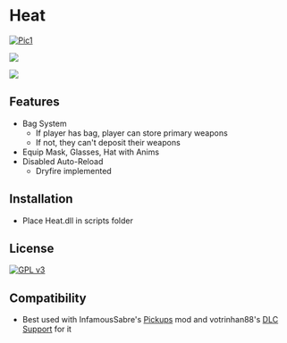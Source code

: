 # Heat
[![Pic1](https://cdn.theasc.com/_800x418_crop_center-center_82_none/Heat-Shootout-Featured.jpg?mtime=1720478474)](https://cdn.theasc.com/_800x418_crop_center-center_82_none/Heat-Shootout-Featured.jpg?mtime=1720478474)

![](https://img.shields.io/github/last-commit/aleur/Heat)

![](https://img.shields.io/github/commit-activity/w/aleur/Heat)
## Features
- Bag System
  - If player has bag, player can store primary weapons
  - If not, they can't deposit their weapons
- Equip Mask, Glasses, Hat with Anims
- Disabled Auto-Reload
  - Dryfire implemented
## Installation
- Place Heat.dll in scripts folder

## License
[![GPL v3](https://img.shields.io/badge/License-GPLv3-blue.svg)](https://www.gnu.org/licenses/gpl-3.0)

## Compatibility
- Best used with InfamousSabre's [Pickups](https://www.gta5-mods.com/scripts/pickups) mod and votrinhan88's [DLC Support](https://www.gta5-mods.com/scripts/support-for-infamoussabre-s-pickups) for it
  
